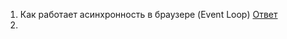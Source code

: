 1. Как работает асинхронность в браузере (Event Loop)
  [Ответ](https://learn.javascript.ru/event-loop)
2.
